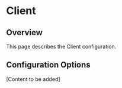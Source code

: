 # Client

## Overview

This page describes the Client configuration. 

## Configuration Options

[Content to be added]